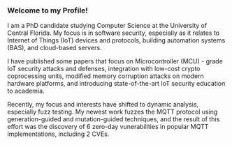 ### Welcome to my Profile!

I am a PhD candidate studying Computer Science at the University of Central Florida. My focus is in software security, especially as it relates to Internet of Things (IoT) devices and protocols, building automation systems (BAS), and cloud-based servers. 

I have published some papers that focus on Microcontroller (MCU) - grade IoT security attacks and defenses, integration with low-cost crypto coprocessing units, modified memory corruption attacks on modern hardware platforms, and introducing state-of-the-art IoT security education to academia. 

Recently, my focus and interests have shifted to dynamic analysis, especially fuzz testing. My newest work fuzzes the MQTT protocol using generation-guided and mutation-guided techniques, and the result of this effort was the discovery of 6 zero-day vunerabilities in popular MQTT implementations, including 2 CVEs.

<!--
**PBearson/PBearson** is a ✨ _special_ ✨ repository because its `README.md` (this file) appears on your GitHub profile.

Here are some ideas to get you started:

- 🔭 I’m currently working on ...
- 🌱 I’m currently learning ...
- 👯 I’m looking to collaborate on ...
- 🤔 I’m looking for help with ...
- 💬 Ask me about ...
- 📫 How to reach me: ...
- 😄 Pronouns: ...
- ⚡ Fun fact: ...
-->
